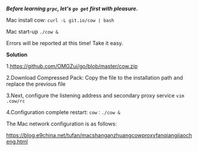 ***Before learning ```grpc```, let's ```go get``` first with pleasure.***

Mac install cow:  ```curl -L git.io/cow | bash```

Mac start-up ```./cow &```

Errors will be reported at this time! Take it easy.

**Solution**

1.https://github.com/OMGZui/go/blob/master/cow.zip

2.Download Compressed Pack: Copy the file to the installation path and replace the previous file

3.Next, configure the listening address and secondary proxy service ```vim .cow/rc```

4.Configuration complete restart: ```cow：./cow &```

The Mac network configuration is as follows:

https://blog.e9china.net/tufan/macshanganzhuangcowproxyfanqiangjiaocheng.html


